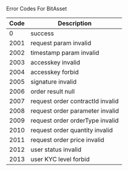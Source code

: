 Error Codes For BitAsset

| Code  | Description            
| ---- | ----------------------- 
| 0    | success | 成功               
| 2001 | request param invalid | 参数格式不对，是否为空 
| 2002 | timestamp param invalid | 时间不合法
| 2003 | accesskey invalid | accesskey无效     
| 2004 | accesskey forbid |  accesskey 没有权限     
| 2005 | signature invalid  | 签名无效    
| 2006 | order result null  | 订单号为空    
| 2007 | request order contractId invalid  | 下单交易对无效     
| 2008 | request order parameter invalid  | 下单买卖参数无效 
| 2009 | request order orderType invalid  | 下单类型无效
| 2010 | request order quantity invalid  | 下单数量无效
| 2011 | request order price invalid  | 下单价格无效
| 2012 | user status invalid  | 当前用户状态无效
| 2013 | user KYC level forbid  | 用户kyc等级过低，禁止使用api进行交易相关操作
